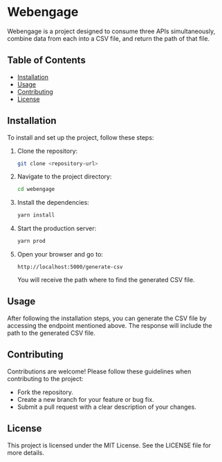 # Webengage

Webengage is a project designed to consume three APIs simultaneously, combine data from each into a CSV file, and return the path of that file.

## Table of Contents

- [Installation](#installation)
- [Usage](#usage)
- [Contributing](#contributing)
- [License](#license)

## Installation

To install and set up the project, follow these steps:

1. Clone the repository:
   ```bash
   git clone <repository-url>
   ```
2. Navigate to the project directory:
   ```bash
   cd webengage
   ```
3. Install the dependencies:
   ```bash
   yarn install
   ```
4. Start the production server:
   ```bash
   yarn prod
   ```
5. Open your browser and go to:
   ```
   http://localhost:5000/generate-csv
   ```
   You will receive the path where to find the generated CSV file.

## Usage

After following the installation steps, you can generate the CSV file by accessing the endpoint mentioned above. The response will include the path to the generated CSV file.

## Contributing

Contributions are welcome! Please follow these guidelines when contributing to the project:

- Fork the repository.
- Create a new branch for your feature or bug fix.
- Submit a pull request with a clear description of your changes.

## License

This project is licensed under the MIT License. See the LICENSE file for more details.
